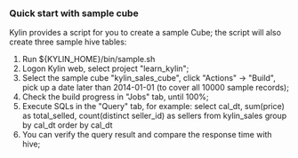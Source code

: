 ### Quick start with sample cube
Kylin provides a script for you to create a sample Cube; the script will also create three sample hive tables:

1. Run ${KYLIN_HOME}/bin/sample.sh
2. Logon Kylin web, select project "learn_kylin";
3. Select the sample cube "kylin_sales_cube", click "Actions" -> "Build", pick up a date later than 2014-01-01 (to cover all 10000 sample records);
4. Check the build progress in "Jobs" tab, until 100%;
5. Execute SQLs in the "Query" tab, for example:
	select cal_dt, sum(price) as total_selled, count(distinct seller_id) as sellers from kylin_sales group by cal_dt order by cal_dt
6. You can verify the query result and compare the response time with hive;